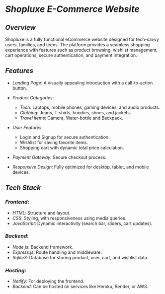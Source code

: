 # *Shopluxe E-Commerce Website*

## *Overview*
Shopluxe is a fully functional eCommerce website designed for tech-savvy users, families, and teens. The platform provides a seamless shopping experience with features such as product browsing, wishlist management, cart operations, secure authentication, and payment integration.

## *Features*
- *Landing Page*: A visually appealing introduction with a call-to-action button.
- *Product Categories*:
  - *Tech*: Laptops, mobile phones, gaming devices, and audio products.
  - *Clothing*: Jeans, T-shirts, hoodies, shoes, and jackets.
  - *Travel items*: Camera, Water-bottle and Backpack.

- *User Features*:
  - Login and Signup for secure authentication.
  - Wishlist for saving favorite items.
  - Shopping cart with dynamic total price calculation.
- *Payment Gateway*: Secure checkout process.
- *Responsive Design*: Fully optimized for desktop, tablet, and mobile devices.

## *Tech Stack*

### *Frontend*:
- *HTML*: Structure and layout.
- *CSS*: Styling, with responsiveness using media queries.
- *JavaScript*: Dynamic interactivity (search bar, sliders, cart updates).

### *Backend*:
- *Node.js*: Backend framework.
- *Express.js*: Route handling and middleware.
- *Sqlite3*: Database for storing product, user, cart, and wishlist data.

### *Hosting*:
- *Netlify*: For deploying the frontend.
- *Backend*: Can be hosted on services like Heroku, Render, or AWS.
